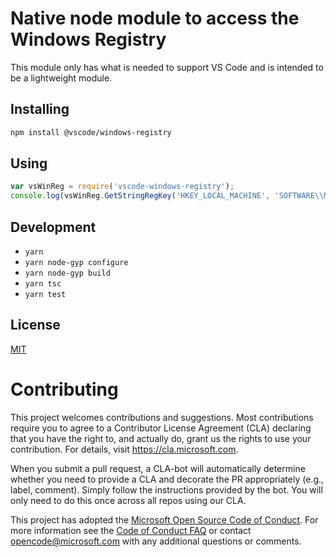 # Native node module to access the Windows Registry
This module only has what is needed to support VS Code and is intended to be a lightweight module.

## Installing

```sh
npm install @vscode/windows-registry
```

## Using

```javascript
var vsWinReg = require('vscode-windows-registry');
console.log(vsWinReg.GetStringRegKey('HKEY_LOCAL_MACHINE', 'SOFTWARE\\Microsoft\\Windows\\CurrentVersion', 'ProgramFilesPath');
```

## Development
 * `yarn`
 * `yarn node-gyp configure`
 * `yarn node-gyp build`
 * `yarn tsc`
 * `yarn test`

## License
[MIT](https://github.com/Microsoft/vscode-windows-registry/blob/master/License.txt)


# Contributing

This project welcomes contributions and suggestions.  Most contributions require you to agree to a
Contributor License Agreement (CLA) declaring that you have the right to, and actually do, grant us
the rights to use your contribution. For details, visit https://cla.microsoft.com.

When you submit a pull request, a CLA-bot will automatically determine whether you need to provide
a CLA and decorate the PR appropriately (e.g., label, comment). Simply follow the instructions
provided by the bot. You will only need to do this once across all repos using our CLA.

This project has adopted the [Microsoft Open Source Code of Conduct](https://opensource.microsoft.com/codeofconduct/).
For more information see the [Code of Conduct FAQ](https://opensource.microsoft.com/codeofconduct/faq/) or
contact [opencode@microsoft.com](mailto:opencode@microsoft.com) with any additional questions or comments.

